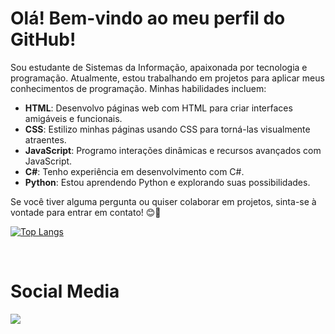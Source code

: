 # Olá! Bem-vindo ao meu perfil do GitHub!

Sou estudante de Sistemas da Informação, apaixonada por tecnologia e programação. Atualmente, estou trabalhando em projetos para aplicar meus conhecimentos de programação. Minhas habilidades incluem:

- **HTML**: Desenvolvo páginas web com HTML para criar interfaces amigáveis e funcionais.
- **CSS**: Estilizo minhas páginas usando CSS para torná-las visualmente atraentes.
- **JavaScript**: Programo interações dinâmicas e recursos avançados com JavaScript.
- **C#**: Tenho experiência em desenvolvimento com C#.
- **Python**: Estou aprendendo Python e explorando suas possibilidades.

Se você tiver alguma pergunta ou quiser colaborar em projetos, sinta-se à vontade para entrar em contato! 😊🚀

  [![Top Langs](https://github-readme-stats.vercel.app/api/top-langs/?username=Viviane-Silva&layout=compact&langs_count=7&theme=tokyonight)](https://github.com/anuraghazra/github-readme-stats)

  
</br>

  <h1>Social Media</h1>
  <div>
  <a href="https://www.linkedin.com/in/viviane-leite-da-silva-73348b67/"><img src="https://img.shields.io/badge/-LinkedIn-%230077B5?style=for-the-badge&logo=linkedin&logoColor=white"  target="_blank"></a>
  </div>
  
